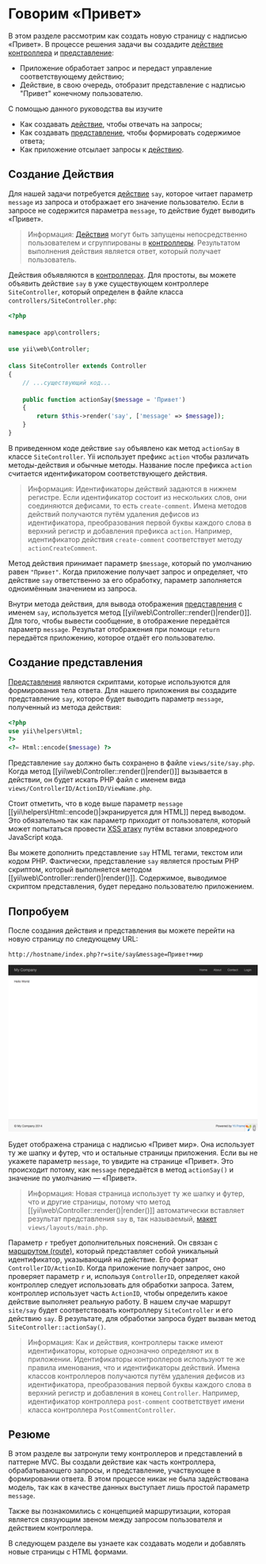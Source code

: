 Говорим «Привет»
================

В этом разделе рассмотрим как создать новую страницу с надписью «Привет». В процессе решения задачи вы создадите
[действие контроллера](structure-controllers.md) и [представление](structure-views.md):

* Приложение обработает запрос и передаст управление соответствующему действию;
* Действие, в свою очередь, отобразит представление с надписью "Привет" конечному пользователю.

С помощью данного руководства вы изучите

* Как создавать [действие](structure-controllers.md), чтобы отвечать на запросы;
* Как создавать [представление](structure-views.md), чтобы формировать содержимое ответа;
* Как приложение отсылает запросы к [действию](structure-controllers.md).


Создание Действия <a name="creating-action"></a>
------------------------------------------------

Для нашей задачи потребуется [действие](structure-controllers.md) `say`, которое читает параметр `message` из
запроса и отображает его значение пользователю. Если в запросе не содержится параметра `message`, то действие будет
выводить «Привет».

> Информация: [Действия](structure-controllers.md) могут быть запущены непосредственно пользователем и сгруппированы в
  [контроллеры](structure-controllers.md). Результатом выполнения действия является ответ, который получает пользователь.

Действия объявляются в [контроллерах](structure-controllers.md). Для простоты, вы можете объявить действие
`say` в уже существующем контроллере `SiteController`, который определен в файле класса `controllers/SiteController.php`:

```php
<?php

namespace app\controllers;

use yii\web\Controller;

class SiteController extends Controller
{
    // ...существующий код...

    public function actionSay($message = 'Привет')
    {
        return $this->render('say', ['message' => $message]);
    }
}
```

В приведенном коде действие `say` объявлено как метод `actionSay` в классе `SiteController`.
Yii использует префикс `action` чтобы различать методы-действия и обычные методы. Название после префикса `action`
считается идентификатором соответствующего действия.

> Информация: Идентификаторы действий задаются в нижнем регистре. Если идентификатор состоит из нескольких слов, они
  соединяются дефисами, то есть `create-comment`. Имена методов действий получаются путём удаления дефисов
  из идентификатора, преобразования первой буквы каждого слова в верхний регистр и добавления префикса `action`.
  Например, идентификатор действия `create-comment` соответствует методу `actionCreateComment`.

Метод действия принимает параметр `$message`, который по умолчанию равен `"Привет"`. Когда приложение получает запрос
и определяет, что действие `say` ответственно за его обработку, параметр заполняется одноимённым значением из запроса.

Внутри метода действия, для вывода отображения [представления](structure-views.md) с именем `say`, используется метод
[[yii\web\Controller::render()|render()]]. Для того, чтобы вывести сообщение, в отображение передаётся параметр `message`.
Результат отображения при помощи `return` передаётся приложению, которое отдаёт его пользователю.


Создание представления <a name="creating-view"></a>
---------------------------------------------------

[Представления](structure-views.md) являются скриптами, которые используются для формирования тела ответа. Для нашего
приложения вы создадите представление `say`, которое будет выводить параметр `message`, полученный из метода действия:

```php
<?php
use yii\helpers\Html;
?>
<?= Html::encode($message) ?>
```

Представление `say` должно быть сохранено в файле `views/site/say.php`. Когда метод [[yii\web\Controller::render()|render()]]
вызывается в действии, он будет искать PHP файл с именем вида `views/ControllerID/ActionID/ViewName.php`.

Стоит отметить, что в коде выше параметр `message` [[yii\helpers\Html::encode()|экранируется для HTML]] перед выводом.
Это обязательно так как параметр приходит от пользователя, который может попытаться провести
[XSS атаку](http://ru.wikipedia.org/wiki/%D0%9C%D0%B5%D0%B6%D1%81%D0%B0%D0%B9%D1%82%D0%BE%D0%B2%D1%8B%D0%B9_%D1%81%D0%BA%D1%80%D0%B8%D0%BF%D1%82%D0%B8%D0%BD%D0%B3)
путём вставки зловредного JavaScript кода.

Вы можете дополнить представление `say` HTML тегами, текстом или кодом PHP. Фактически, представление `say` является
простым PHP скриптом, который выполняется методом [[yii\web\Controller::render()|render()]]. Содержимое, выводимое
скриптом представления, будет передано пользователю приложением.


Попробуем <a name="trying-it-out"></a>
--------------------------------------

После создания действия и представления вы можете перейти на новую страницу по следующему URL:

```
http://hostname/index.php?r=site/say&message=Привет+мир
```

![Привет, мир](images/start-hello-world.png)

Будет отображена страница с надписью «Привет мир». Она использует ту же шапку и футер, что и остальные страницы приложения.
Если вы не укажете параметр `message`, то увидите на странице «Привет». Это происходит потому, как `message` передаётся
в метод `actionSay()` и значение по умолчанию — «Привет».

> Информация: Новая страница использует ту же шапку и футер, что и другие страницы, потому что метод
  [[yii\web\Controller::render()|render()]] автоматически вставляет результат представления `say` в, так называемый, 
  [макет](structure-views.md) `views/layouts/main.php`.

Параметр `r` требует дополнительных пояснений. Он связан с [маршрутом (route)](runtime-routing.md), который представляет
собой уникальный идентификатор, указывающий на действие. Его формат `ControllerID/ActionID`. Когда приложение получает
запрос, оно проверяет параметр `r` и, используя `ControllerID`, определяет какой контроллер следует использовать для
обработки запроса. Затем, контроллер использует часть `ActionID`, чтобы определить какое действие выполняет реальную работу.
В нашем случае маршрут `site/say` будет соответствовать контроллеру `SiteController` и его действию `say`. 
В результате, для обработки запроса будет вызван метод `SiteController::actionSay()`.

> Информация: Как и действия, контроллеры также имеют идентификаторы, которые однозначно определяют их в приложении.
  Идентификаторы контроллеров используют те же правила именования, что и идентификаторы действий. Имена классов
  контроллеров получаются путём удаления дефисов из идентификатора, преобразования первой буквы каждого слова в
  верхний регистр и добавления в конец `Controller`. Например, идентификатор контроллера `post-comment` соответствует
  имени класса контроллера `PostCommentController`.


Резюме <a name="summary"></a>
-----------------------------

В этом разделе вы затронули тему контроллеров и представлений в паттерне MVC. Вы создали действие как часть контроллера,
обрабатывающего запросы, и представление, участвующее в формировании ответа. В этом процессе никак не была задействована
модель, так как в качестве данных выступает лишь простой параметр `message`.

Также вы познакомились с концепцией маршрутизации, которая является связующим звеном между запросом пользователя и
действием контроллера.

В следующем разделе вы узнаете как создавать модели и добавлять новые страницы с HTML формами.

